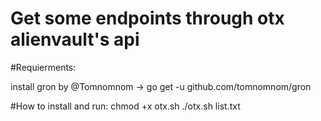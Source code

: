 # Get some endpoints through otx alienvault's api

#Requierments:

install gron by @Tomnomnom -> go get -u github.com/tomnomnom/gron

#How to install and run:
chmod +x otx.sh
./otx.sh list.txt
